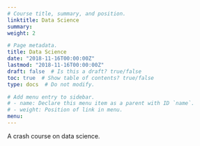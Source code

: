```yaml
---
# Course title, summary, and position.
linktitle: Data Science
summary:
weight: 2

# Page metadata.
title: Data Science
date: "2018-11-16T00:00:00Z"
lastmod: "2018-11-16T00:00:00Z"
draft: false  # Is this a draft? true/false
toc: true  # Show table of contents? true/false
type: docs  # Do not modify.

# Add menu entry to sidebar.
# - name: Declare this menu item as a parent with ID `name`.
# - weight: Position of link in menu.
menu:
---
```


A crash course on data science.